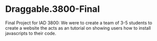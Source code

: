 # Draggable.3800-Final
Final Project for IAD 3800: We were to create a team of 3-5 students to create a website the acts as an tutorial on showing users how to install javascripts to their code.
